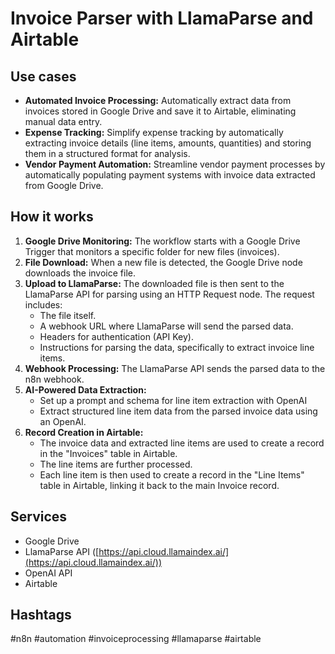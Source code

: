 # Invoice Parser with LlamaParse and Airtable

## Use cases

*   **Automated Invoice Processing:** Automatically extract data from invoices stored in Google Drive and save it to Airtable, eliminating manual data entry.
*   **Expense Tracking:** Simplify expense tracking by automatically extracting invoice details (line items, amounts, quantities) and storing them in a structured format for analysis.
*   **Vendor Payment Automation:** Streamline vendor payment processes by automatically populating payment systems with invoice data extracted from Google Drive.

## How it works

1.  **Google Drive Monitoring:** The workflow starts with a Google Drive Trigger that monitors a specific folder for new files (invoices).
2.  **File Download:** When a new file is detected, the Google Drive node downloads the invoice file.
3.  **Upload to LlamaParse:** The downloaded file is then sent to the LlamaParse API for parsing using an HTTP Request node. The request includes:
    *   The file itself.
    *   A webhook URL where LlamaParse will send the parsed data.
    *   Headers for authentication (API Key).
    *   Instructions for parsing the data, specifically to extract invoice line items.
4.  **Webhook Processing:** The LlamaParse API sends the parsed data to the n8n webhook.
5.  **AI-Powered Data Extraction:**
    *  Set up a prompt and schema for line item extraction with OpenAI
    *  Extract structured line item data from the parsed invoice data using an OpenAI.
6.  **Record Creation in Airtable:**
    *   The invoice data and extracted line items are used to create a record in the "Invoices" table in Airtable.
    *   The line items are further processed.
    *   Each line item is then used to create a record in the "Line Items" table in Airtable, linking it back to the main Invoice record.

## Services

*   Google Drive
*   LlamaParse API ([https://api.cloud.llamaindex.ai/](https://api.cloud.llamaindex.ai/))
*   OpenAI API
*   Airtable

## Hashtags

#n8n #automation #invoiceprocessing #llamaparse #airtable
